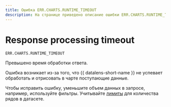 ```yaml
---
title: Ошибка ERR.CHARTS.RUNTIME_TIMEOUT
description: На странице приведено описание ошибки ERR.CHARTS.RUNTIME_TIMEOUT.
---
```


# Response processing timeout

`ERR.CHARTS.RUNTIME_TIMEOUT`

Превышено время обработки ответа.

Ошибка возникает из-за того, что {{ datalens-short-name }} не успевает обработать и отрисовать в чарте поступающие данные.

Чтобы исправить ошибку, уменьшите объем данных в запросе, например, используйте фильтры. Учитывайте [лимиты](../../concepts/limits.md) для количества рядов в датасете.